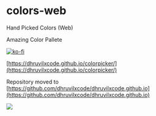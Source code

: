 # colors-web
Hand Picked Colors (Web)

Amazing Color Pallete

[![ko-fi](https://www.ko-fi.com/img/githubbutton_sm.svg)](https://ko-fi.com/V7V61GH1X)

[https://dhruvilxcode.github.io/colorpicker/](https://dhruvilxcode.github.io/colorpicker/)


Repository moved to 
[https://github.com/dhruvilxcode/dhruvilxcode.github.io](https://github.com/dhruvilxcode/dhruvilxcode.github.io)


![](https://github.com/dhruvilxcode/dhruvilxcode.github.io/blob/master/colorpicker/preview.png?raw=true)
